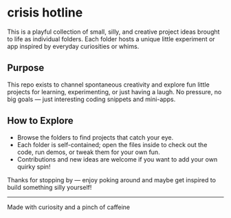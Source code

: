 # crisis hotline

This is a playful collection of small, silly, and creative project ideas brought to life as individual folders. Each folder hosts a unique little experiment or app inspired by everyday curiosities or whims.

## Purpose

This repo exists to channel spontaneous creativity and explore fun little projects for learning, experimenting, or just having a laugh. No pressure, no big goals — just interesting coding snippets and mini-apps.

## How to Explore

- Browse the folders to find projects that catch your eye.  
- Each folder is self-contained; open the files inside to check out the code, run demos, or tweak them for your own fun.  
- Contributions and new ideas are welcome if you want to add your own quirky spin!

Thanks for stopping by — enjoy poking around and maybe get inspired to build something silly yourself!

---
Made with curiosity and a pinch of caffeine
